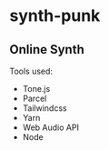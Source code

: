 # synth-punk
## Online Synth

Tools used:
- Tone.js
- Parcel
- Tailwindcss
- Yarn
- Web Audio API
- Node
